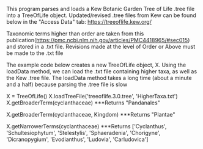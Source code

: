 This program parses and loads a Kew Botanic Garden Tree of Life .tree file into a TreeOfLife object.
Updated/revised .tree files from Kew can be found below in the "Access Data" tab: 
https://treeoflife.kew.org/


Taxonomic terms higher than order are taken from this publication(https://pmc.ncbi.nlm.nih.gov/articles/PMC4418965/#sec015)
and stored in a .txt file. Revisions made at the level of Order or Above must be made to the .txt file


The example code below creates a new TreeOfLife object, X.
Using the loadData method, we can load the .txt file containing higher taxa, as well as the Kew .tree file.
The loadData method takes a long time (about a minute and a half) because parsing the .tree file is slow

  X = TreeOfLife()
  X.loadTreeFile('treeoflife.3.0.tree', 'HigherTaxa.txt')
  X.getBroaderTerm(cyclanthaceae)
        ***Returns "Pandanales"
  
  X.getBroaderTerm(cyclanthaceae, Kingdom)
        ***Returns "Plantae"

  X.getNarrowerTerms(cyclanthaceae)
        ***Returns ['Cyclanthus', 'Schultesiophytum', 'Stelestylis', 'Sphaeradenia', 'Chorigyne', 'Dicranopygium', 'Evodianthus', 'Ludovia', 'Carludovica']

